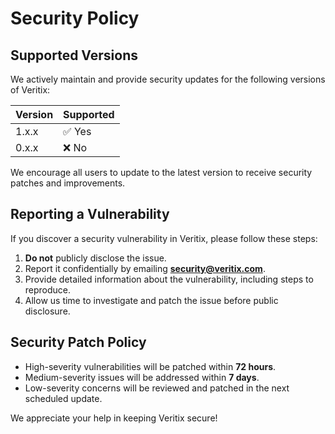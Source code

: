 # Security Policy

## Supported Versions

We actively maintain and provide security updates for the following versions of Veritix:

| Version | Supported |
| ------- | --------- |
| 1.x.x   | ✅ Yes    |
| 0.x.x   | ❌ No     |

We encourage all users to update to the latest version to receive security patches and improvements.

## Reporting a Vulnerability

If you discover a security vulnerability in Veritix, please follow these steps:

1. **Do not** publicly disclose the issue.
2. Report it confidentially by emailing **security@veritix.com**.
3. Provide detailed information about the vulnerability, including steps to reproduce.
4. Allow us time to investigate and patch the issue before public disclosure.

## Security Patch Policy

- High-severity vulnerabilities will be patched within **72 hours**.
- Medium-severity issues will be addressed within **7 days**.
- Low-severity concerns will be reviewed and patched in the next scheduled update.

We appreciate your help in keeping Veritix secure!
